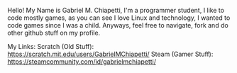   Hello! My Name is Gabriel M. Chiapetti, I'm a programmer student, I like to code mostly
games, as you can see I love Linux and technology, I wanted to code games since I was a
child. Anyways, feel free to navigate, fork and do other github stuff on my profile.

My Links:
Scratch (Old Stuff): https://scratch.mit.edu/users/GabrielMChiapetti/
Steam (Gamer Stuff): https://steamcommunity.com/id/gabrielmchiapetti/
